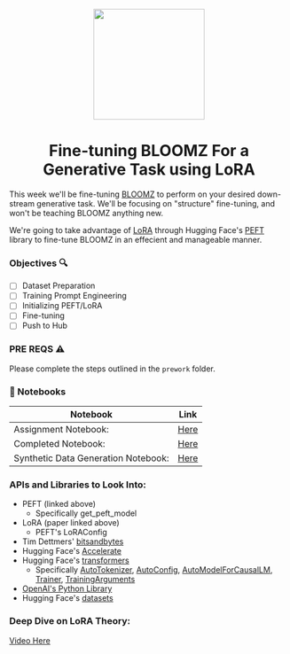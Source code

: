 <p align = "center" draggable=”false” ><img src="https://user-images.githubusercontent.com/37101144/161836199-fdb0219d-0361-4988-bf26-48b0fad160a3.png" 
     width="200px"
     height="auto"/>
</p>

# <h1 align="center" id="heading">Fine-tuning BLOOMZ For a Generative Task using LoRA</h1>

This week we'll be fine-tuning [BLOOMZ](https://huggingface.co/bigscience/bloomz) to perform on your desired down-stream generative task. We'll be focusing on "structure" fine-tuning, and won't be teaching BLOOMZ anything new.

We're going to take advantage of [LoRA](https://arxiv.org/abs/2106.09685) through Hugging Face's [PEFT](https://github.com/huggingface/peft) library to fine-tune BLOOMZ in an effecient and manageable manner.

### Objectives 🔍

- [ ] Dataset Preparation
- [ ] Training Prompt Engineering
- [ ] Initializing PEFT/LoRA
- [ ] Fine-tuning
- [ ] Push to Hub

### PRE REQS :warning:
 
Please complete the steps outlined in the `prework` folder.

### 📓 Notebooks

| Notebook | Link |
 --------- | ------- |
| Assignment Notebook: | [Here](https://colab.research.google.com/drive/1RfUuzG11Q8AaZuJIHLzXCVC087xoDeSd?usp=sharing) |
| Completed Notebook: | [Here](https://colab.research.google.com/drive/1ARmlaZZaKyAg6HTi57psFLPeh0hDRcPX?usp=sharing) |
| Synthetic Data Generation Notebook: | [Here](https://colab.research.google.com/drive/1nsyT9ssUWUWTc_TQ2rykuVtedA7QobA-?usp=sharing) |

### APIs and Libraries to Look Into:

- PEFT (linked above)
    - Specifically get_peft_model 
- LoRA (paper linked above)
    - PEFT's LoRAConfig
- Tim Dettmers' [bitsandbytes](https://github.com/TimDettmers/bitsandbytes)
- Hugging Face's [Accelerate](https://huggingface.co/docs/accelerate/index)
- Hugging Face's [transformers](https://huggingface.co/docs/transformers/index)
    - Specifically [AutoTokenizer](https://huggingface.co/docs/transformers/v4.29.1/en/model_doc/auto#transformers.AutoTokenizer), [AutoConfig](https://huggingface.co/docs/transformers/v4.29.1/en/model_doc/auto#transformers.AutoTokenizer), [AutoModelForCausalLM](https://huggingface.co/docs/transformers/v4.29.1/en/model_doc/auto#transformers.AutoTokenizer), [Trainer](https://huggingface.co/docs/transformers/v4.29.1/en/model_doc/auto#transformers.AutoTokenizer), [TrainingArguments](https://huggingface.co/docs/transformers/v4.29.1/en/model_doc/auto#transformers.AutoTokenizer)
- [OpenAI's Python Library](https://github.com/openai/openai-python)
- Hugging Face's [datasets](https://huggingface.co/docs/datasets/index)

### Deep Dive on LoRA Theory:

[Video Here](https://youtu.be/dA-NhCtrrVE)
